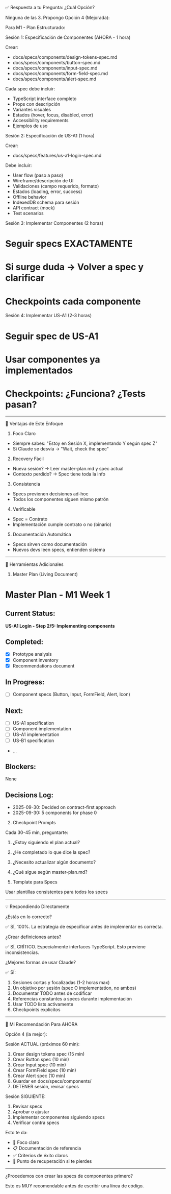   ✅ Respuesta a tu Pregunta: ¿Cuál Opción?

  Ninguna de las 3. Propongo Opción 4 (Mejorada):

  Para M1 - Plan Estructurado:

  Sesión 1: Especificación de Componentes (AHORA - 1 hora)

  Crear:
  - docs/specs/components/design-tokens-spec.md
  - docs/specs/components/button-spec.md
  - docs/specs/components/input-spec.md
  - docs/specs/components/form-field-spec.md
  - docs/specs/components/alert-spec.md

  Cada spec debe incluir:
  - TypeScript interface completo
  - Props con descripción
  - Variantes visuales
  - Estados (hover, focus, disabled, error)
  - Accessibility requirements
  - Ejemplos de uso

  Sesión 2: Especificación de US-A1 (1 hora)

  Crear:
  - docs/specs/features/us-a1-login-spec.md

  Debe incluir:
  - User flow (paso a paso)
  - Wireframe/descripción de UI
  - Validaciones (campo requerido, formato)
  - Estados (loading, error, success)
  - Offline behavior
  - IndexedDB schema para sesión
  - API contract (mock)
  - Test scenarios

  Sesión 3: Implementar Componentes (2 horas)

  # Seguir specs EXACTAMENTE
  # Si surge duda → Volver a spec y clarificar
  # Checkpoints cada componente

  Sesión 4: Implementar US-A1 (2-3 horas)

  # Seguir spec de US-A1
  # Usar componentes ya implementados
  # Checkpoints: ¿Funciona? ¿Tests pasan?

  ---
  🎯 Ventajas de Este Enfoque

  1. Foco Claro

  - Siempre sabes: "Estoy en Sesión X, implementando Y según spec Z"
  - Si Claude se desvía → "Wait, check the spec"

  2. Recovery Fácil

  - Nueva sesión? → Leer master-plan.md y spec actual
  - Contexto perdido? → Spec tiene toda la info

  3. Consistencia

  - Specs previenen decisiones ad-hoc
  - Todos los componentes siguen mismo patrón

  4. Verificable

  - Spec = Contrato
  - Implementación cumple contrato o no (binario)

  5. Documentación Automática

  - Specs sirven como documentación
  - Nuevos devs leen specs, entienden sistema

  ---
  🔧 Herramientas Adicionales

  1. Master Plan (Living Document)

  # Master Plan - M1 Week 1

  ## Current Status:
  **US-A1 Login - Step 2/5: Implementing components**

  ## Completed:
  - [x] Prototype analysis
  - [x] Component inventory
  - [x] Recommendations document

  ## In Progress:
  - [ ] Component specs (Button, Input, FormField, Alert, Icon)

  ## Next:
  - [ ] US-A1 specification
  - [ ] Component implementation
  - [ ] US-A1 implementation
  - [ ] US-B1 specification
  - ...

  ## Blockers:
  None

  ## Decisions Log:
  - 2025-09-30: Decided on contract-first approach
  - 2025-09-30: 5 components for phase 0

  2. Checkpoint Prompts

  Cada 30-45 min, preguntarte:
  1. ¿Estoy siguiendo el plan actual?
  2. ¿He completado lo que dice la spec?
  3. ¿Necesito actualizar algún documento?
  4. ¿Qué sigue según master-plan.md?

  3. Template para Specs

  Usar plantillas consistentes para todos los specs

  ---
  💡 Respondiendo Directamente

  ¿Estás en lo correcto?

  ✅ SÍ, 100%. La estrategia de especificar antes de implementar es correcta.

  ¿Crear definiciones antes?

  ✅ SÍ, CRÍTICO. Especialmente interfaces TypeScript. Esto previene inconsistencias.

  ¿Mejores formas de usar Claude?

  ✅ SÍ:
  1. Sesiones cortas y focalizadas (1-2 horas max)
  2. Un objetivo por sesión (spec O implementation, no ambos)
  3. Documentar TODO antes de codificar
  4. Referencias constantes a specs durante implementación
  5. Usar TODO lists activamente
  6. Checkpoints explícitos

  ---
  🚀 Mi Recomendación Para AHORA

  Opción 4 (la mejor):

  Sesión ACTUAL (próximos 60 min):
  1. Crear design tokens spec (15 min)
  2. Crear Button spec (10 min)
  3. Crear Input spec (10 min)
  4. Crear FormField spec (10 min)
  5. Crear Alert spec (10 min)
  6. Guardar en docs/specs/components/
  7. DETENER sesión, revisar specs

  Sesión SIGUIENTE:
  1. Revisar specs
  2. Aprobar o ajustar
  3. Implementar componentes siguiendo specs
  4. Verificar contra specs

  Esto te da:
  - 🎯 Foco claro
  - 📋 Documentación de referencia
  - ✅ Criterios de éxito claros
  - 🔄 Punto de recuperación si te pierdes

  ---
  ¿Procedemos con crear las specs de componentes primero?

  Esto es MUY recomendable antes de escribir una línea de código.
